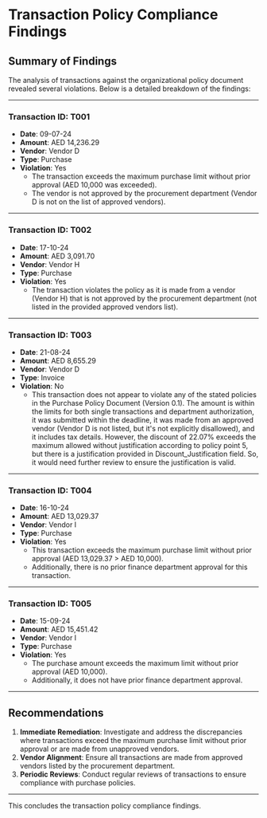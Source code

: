 # Transaction Policy Compliance Findings

## Summary of Findings
The analysis of transactions against the organizational policy document revealed several violations. Below is a detailed breakdown of the findings:

---

### Transaction ID: T001
- **Date**: 09-07-24
- **Amount**: AED 14,236.29
- **Vendor**: Vendor D
- **Type**: Purchase
- **Violation**: Yes
  - The transaction exceeds the maximum purchase limit without prior approval (AED 10,000 was exceeded).
  - The vendor is not approved by the procurement department (Vendor D is not on the list of approved vendors).

---

### Transaction ID: T002
- **Date**: 17-10-24
- **Amount**: AED 3,091.70
- **Vendor**: Vendor H
- **Type**: Purchase
- **Violation**: Yes
  - The transaction violates the policy as it is made from a vendor (Vendor H) that is not approved by the procurement department (not listed in the provided approved vendors list).

---

### Transaction ID: T003
- **Date**: 21-08-24
- **Amount**: AED 8,655.29
- **Vendor**: Vendor D
- **Type**: Invoice
- **Violation**: No
  - This transaction does not appear to violate any of the stated policies in the Purchase Policy Document (Version 0.1). The amount is within the limits for both single transactions and department authorization, it was submitted within the deadline, it was made from an approved vendor (Vendor D is not listed, but it's not explicitly disallowed), and it includes tax details. However, the discount of 22.07% exceeds the maximum allowed without justification according to policy point 5, but there is a justification provided in Discount_Justification field. So, it would need further review to ensure the justification is valid.

---

### Transaction ID: T004
- **Date**: 16-10-24
- **Amount**: AED 13,029.37
- **Vendor**: Vendor I
- **Type**: Purchase
- **Violation**: Yes
  - This transaction exceeds the maximum purchase limit without prior approval (AED 13,029.37 > AED 10,000).
  - Additionally, there is no prior finance department approval for this transaction.

---

### Transaction ID: T005
- **Date**: 15-09-24
- **Amount**: AED 15,451.42
- **Vendor**: Vendor I
- **Type**: Purchase
- **Violation**: Yes
  - The purchase amount exceeds the maximum limit without prior approval (AED 10,000).
  - Additionally, it does not have prior finance department approval.

---

## Recommendations
1. **Immediate Remediation**: Investigate and address the discrepancies where transactions exceed the maximum purchase limit without prior approval or are made from unapproved vendors.
2. **Vendor Alignment**: Ensure all transactions are made from approved vendors listed by the procurement department.
3. **Periodic Reviews**: Conduct regular reviews of transactions to ensure compliance with purchase policies.

---

This concludes the transaction policy compliance findings.
```